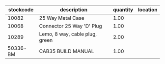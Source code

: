 |stockcode|description|quantity|location|
|---------|-----------|--------|--------|
|10082|25 Way Metal Case|1.00||
|10068|Connector 25 Way 'D' Plug|1.00||
|10289|Lemo, 8 way, cable plug, green|2.00||
|50336-BM|CAB35 BUILD MANUAL|1.00||
